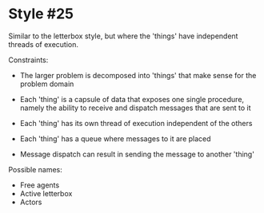 Style #25
==============================

Similar to the letterbox style, but where the 'things' have
independent threads of execution.

Constraints:

- The larger problem is decomposed into 'things' that make sense for
  the problem domain 

- Each 'thing' is a capsule of data that exposes one single procedure,
  namely the ability to receive and dispatch messages that are sent to
  it

- Each 'thing' has its own thread of execution independent of the others

- Each 'thing' has a queue where messages to it are placed

- Message dispatch can result in sending the message to another 'thing'

Possible names:

- Free agents
- Active letterbox
- Actors
